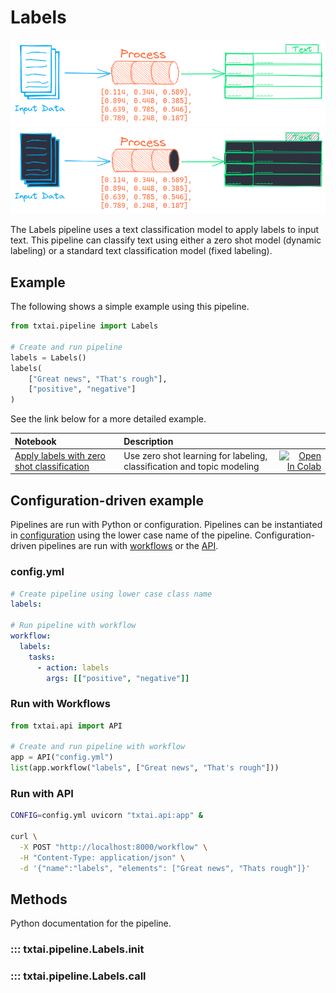 # Labels

![pipeline](../../images/pipeline.png#only-light)
![pipeline](../../images/pipeline-dark.png#only-dark)

The Labels pipeline uses a text classification model to apply labels to input text. This pipeline can classify text using either a zero shot model (dynamic labeling) or a standard text classification model (fixed labeling).

## Example

The following shows a simple example using this pipeline.

```python
from txtai.pipeline import Labels

# Create and run pipeline
labels = Labels()
labels(
    ["Great news", "That's rough"],
    ["positive", "negative"]
)
```

See the link below for a more detailed example.

| Notebook  | Description  |       |
|:----------|:-------------|------:|
| [Apply labels with zero shot classification](https://github.com/neuml/txtai/blob/master/examples/07_Apply_labels_with_zero_shot_classification.ipynb) | Use zero shot learning for labeling, classification and topic modeling | [![Open In Colab](https://colab.research.google.com/assets/colab-badge.svg)](https://colab.research.google.com/github/neuml/txtai/blob/master/examples/07_Apply_labels_with_zero_shot_classification.ipynb) |

## Configuration-driven example

Pipelines are run with Python or configuration. Pipelines can be instantiated in [configuration](../../../api/configuration/#pipeline) using the lower case name of the pipeline. Configuration-driven pipelines are run with [workflows](../../../workflow/#configuration-driven-example) or the [API](../../../api).

### config.yml
```yaml
# Create pipeline using lower case class name
labels:

# Run pipeline with workflow
workflow:
  labels:
    tasks:
      - action: labels
        args: [["positive", "negative"]]
```

### Run with Workflows

```python
from txtai.api import API

# Create and run pipeline with workflow
app = API("config.yml")
list(app.workflow("labels", ["Great news", "That's rough"]))
```

### Run with API

```bash
CONFIG=config.yml uvicorn "txtai.api:app" &

curl \
  -X POST "http://localhost:8000/workflow" \
  -H "Content-Type: application/json" \
  -d '{"name":"labels", "elements": ["Great news", "Thats rough"]}'
```

## Methods

Python documentation for the pipeline.

### ::: txtai.pipeline.Labels.__init__
### ::: txtai.pipeline.Labels.__call__
